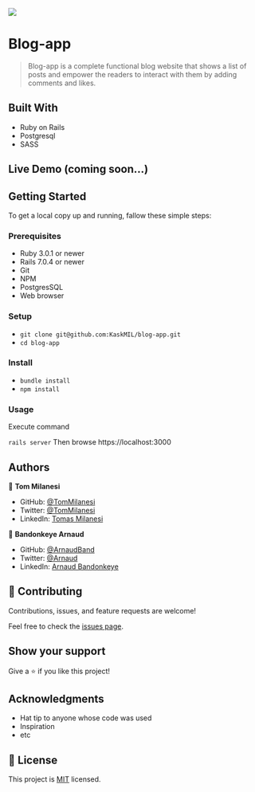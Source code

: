 ![](https://img.shields.io/badge/Microverse-blueviolet)

# Blog-app

> Blog-app is a complete functional blog website that shows a list of posts and empower the readers to interact with them by adding comments and likes.

## Built With

- Ruby on Rails
- Postgresql
- SASS

## Live Demo (coming soon...)

<!---[Live Demo Link](https://livedemo.com)-->


## Getting Started

To get a local copy up and running, fallow these simple steps:

### Prerequisites

- Ruby 3.0.1 or newer
- Rails 7.0.4 or newer
- Git
- NPM
- PostgresSQL
- Web browser

### Setup

- `git clone git@github.com:KaskMIL/blog-app.git`
- `cd blog-app`

### Install

- `bundle install`
- `npm install`

### Usage

Execute command

`rails server`
Then browse https://localhost:3000


## Authors

👤 **Tom Milanesi**

- GitHub: [@TomMilanesi](https://github.com/KaskMIL)
- Twitter: [@TomMilanesi](https://twitter.com/TomasMilanesi)
- LinkedIn: [Tomas Milanesi](https://www.linkedin.com/in/tomas-milanesi-3427bb185/)

👤 **Bandonkeye Arnaud**

- GitHub: [@ArnaudBand](https://github.com/Arnaudband)
- Twitter: [@Arnaud](https://twitter.com/ba104781)
- LinkedIn: [Arnaud Bandonkeye](https://www.linkedin.com/in/ArnaudBandonkeye/)

## 🤝 Contributing

Contributions, issues, and feature requests are welcome!

Feel free to check the [issues page](../../issues/).

## Show your support

Give a ⭐️ if you like this project!

## Acknowledgments

- Hat tip to anyone whose code was used
- Inspiration
- etc

## 📝 License

This project is [MIT](./MIT.md) licensed.
